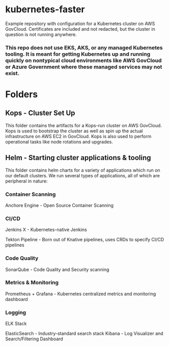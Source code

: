 # kubernetes-faster
Example repository with configuration for a Kubernetes cluster on AWS GovCloud. Certificates are included and not redacted, but the cluster in question is not running anywhere.

### This repo does not use EKS, AKS, or any managed Kubernetes tooling.  It is meant for getting Kubernetes up and running quickly on nontypical cloud environments like AWS GovCloud or Azure Government where these managed services may not exist.

# Folders

## Kops - Cluster Set Up
This folder contains the artifacts for a Kops-run cluster on AWS GovCloud.  Kops is used to bootstrap the cluster as well as spin up the actual infrastructure on AWS EC2 in GovCloud.  Kops is also used to perform operational tasks like node rotations and upgrades.

## Helm - Starting cluster applications & tooling
This folder contains helm charts for a variety of applications which run on our default clusters. We run several types of applications, all of which are peripheral in nature:

### Container Scanning

Anchore Engine - Open Source Container Scanning 

### CI/CD

Jenkins X - Kubernetes-native Jenkins

Tekton Pipeline - Born out of Knative pipelines, uses CRDs to specify CI/CD pipelines

### Code Quality

SonarQube - Code Quality and Security scanning

### Metrics & Monitoring

Prometheus + Grafana - Kubernetes centralized metrics and monitoring dashboard

### Logging

ELK Stack

ElasticSearch - Industry-standard search stack
Kibana - Log Visualizer and Search/Filtering Dashboard
